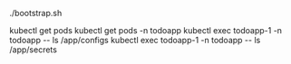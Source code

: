 ./bootstrap.sh

kubectl get pods
kubectl get pods -n todoapp
kubectl exec todoapp-1 -n todoapp -- ls /app/configs
kubectl exec todoapp-1 -n todoapp -- ls /app/secrets
